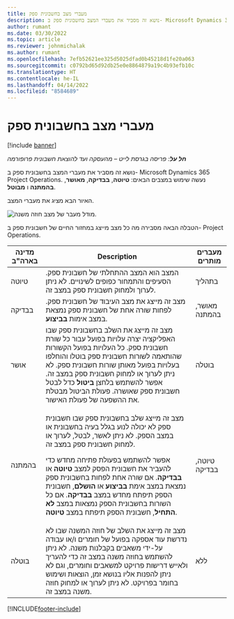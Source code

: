 ```yaml
---
title: מעברי מצב בחשבונית ספק
description: נושא זה מסביר את מעברי המצב בחשבונית ספק ב- Microsoft‎ Dynamics 365 Project Operations.
author: rumant
ms.date: 03/30/2022
ms.topic: article
ms.reviewer: johnmichalak
ms.author: rumant
ms.openlocfilehash: 7efb52621ee325d5025dfad0b45218d1fe20a063
ms.sourcegitcommit: c0792bd65d92db25e0e8864879a19c4b93efb10c
ms.translationtype: HT
ms.contentlocale: he-IL
ms.lasthandoff: 04/14/2022
ms.locfileid: "8584689"
---
```

# <a name="state-transitions-on-a-vendor-invoice"></a>מעברי מצב בחשבונית ספק

[!include [banner](../../includes/dataverse-preview.md)]

_**חל על**: פריסה בגרסת לייט – מהעסקה ועד להוצאת חשבונית פרופורמה_

נושא זה מסביר את מעברי המצב בחשבונית ספק ב- Microsoft‎ Dynamics 365 Project Operations. נעשה שימוש במצבים הבאים: **טיוטה**, **בבדיקה**, **מאושר**, **בהמתנה** ו **מבוטל**.

האיור הבא מציג את מעברי המצב.

![מודל מעבר של מצב חוזה משנה.](../media/VI_State_Model.jpg)

הטבלה הבאה מסבירה מה כל מצב מייצג במחזור החיים של חשבונית ספק ב- Project Operations.

| מדינה בארה"ב | Description | מעברים מותרים |
| --- | --- | --- |
| טיוטה | המצב הוא המצב ההתחלתי של חשבונית ספק. הסעיפים והתמחור כפופים לשינויים. לא ניתן לערוך ולמחוק חשבונית ספק במצב זה. | בתהליך |
| בבדיקה | מצב זה מייצג את מצב העיבוד של חשבונית ספק. לפחות שורה אחת של חשבונית ספק נמצאת במצב אימות **בביצוע**. | מאושר, בהמתנה |
| אושר | מצב זה מייצג את השלב בחשבונית ספק שבו האפליקציה יצרה עלויות בפועל עבור כל שורת חשבונית ספק. כל העלויות בפועל הקשורות שהותאמה לשורות חשבונית ספק בוטלו והוחלפו בעלויות בפועל מאותן שורות חשבונית ספק. לא ניתן לערוך או למחוק חשבונית ספק במצב זה. אפשר להשתמש בלחצן **ביטול** כדל לבטל חשבונית ספק שאושרה. פעולת הביטול מבטלת את ההשפעה של פעולת האישור. | בוטלה |
| בהמתנה | <p>מצב זה מייצג שלב בחשבונית ספק שבו חשבונית ספק לא יכולה לנוע בגלל בעיה בחשבונית או במצב הספק. לא ניתן לאשר, לבטל, לערוך או למחוק חשבונית ספק במצב זה.</p><p>אפשר להשתמש בפעולת פתיחה מחדש כדי להעביר את חשבונית הפסק למצב **טיוטה** או **בבדיקה**. אם שורה אחת לפחות בחשבונית ספק נמצאת במצב אימת **בביצוע** או **הושלם**, חשבונית הספק תיפתח מחדש במצב **בבדיקה**. אם כל השורות בחשבונית הספק נמצאות במצב **לא התחיל**, חשבונית הספק תיפתח במצב **טיוטה**.</p> | טיוטה, בבדיקה |
| בוטלה | מצב זה מייצג את השלב של חוזה המשנה שבו לא נדרשת עוד אספקה בפועל של חומרים ו/או עבודה על-ידי משאבים בקבלנות משנה. לא ניתן להשתמש בחוזה משנה במצב זה כדי להעריך ולאייש דרישות פרויקט למשאבים וחומרים, וגם לא ניתן להפנות אליו בנושא זמן, הוצאות ושימוש בחומר בפרויקט. לא ניתן לערוך או למחוק חוזה משנה במצב זה. | ללא |

[!INCLUDE[footer-include](../../includes/footer-banner.md)]
